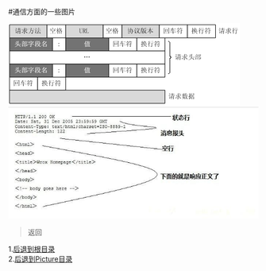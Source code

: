 #通信方面的一些图片

![httprequest](HTTPRequest.png)
![httpresponse](HTTPResponse.jpg)  


> 返回 
 
1.[后退到根目录](https://github.com/dandelion936/studyNotes/blob/master/README.md)  
2.[后退到Picture目录](https://github.com/dandelion936/studyNotes/blob/master/picture/README.md)
